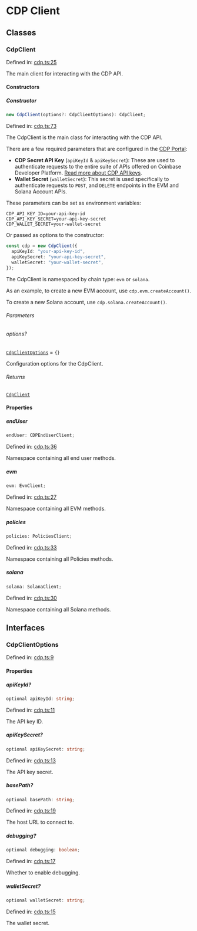 # CDP Client

## Classes

### CdpClient

Defined in: [cdp.ts:25](https://github.com/coinbase/cdp-sdk/blob/8794662b60e721852bfb60801a1d0bb1bb6e4c59/typescript/src/client/cdp.ts#L25)

The main client for interacting with the CDP API.

#### Constructors

##### Constructor

```ts
new CdpClient(options?: CdpClientOptions): CdpClient;
```

Defined in: [cdp.ts:73](https://github.com/coinbase/cdp-sdk/blob/8794662b60e721852bfb60801a1d0bb1bb6e4c59/typescript/src/client/cdp.ts#L73)

The CdpClient is the main class for interacting with the CDP API.

There are a few required parameters that are configured in the [CDP Portal](https://portal.cdp.coinbase.com/projects/api-keys):

* **CDP Secret API Key** (`apiKeyId` & `apiKeySecret`): These are used to authenticate requests to the entire suite of
  APIs offered on Coinbase Developer Platform.
  [Read more about CDP API keys](https://docs.cdp.coinbase.com/get-started/docs/cdp-api-keys).
* **Wallet Secret** (`walletSecret`): This secret is used specifically to authenticate requests to `POST`, and `DELETE`
  endpoints in the EVM and Solana Account APIs.

These parameters can be set as environment variables:

```
CDP_API_KEY_ID=your-api-key-id
CDP_API_KEY_SECRET=your-api-key-secret
CDP_WALLET_SECRET=your-wallet-secret
```

Or passed as options to the constructor:

```typescript
const cdp = new CdpClient({
  apiKeyId: "your-api-key-id",
  apiKeySecret: "your-api-key-secret",
  walletSecret: "your-wallet-secret",
});
```

The CdpClient is namespaced by chain type: `evm` or `solana`.

As an example, to create a new EVM account, use `cdp.evm.createAccount()`.

To create a new Solana account, use `cdp.solana.createAccount()`.

###### Parameters

###### options?

[`CdpClientOptions`](/sdks/cdp-sdks-v2/typescript/client/cdp-client#cdpclientoptions) = `{}`

Configuration options for the CdpClient.

###### Returns

[`CdpClient`](/sdks/cdp-sdks-v2/typescript/client/cdp-client#cdpclient)

#### Properties

##### endUser

```ts
endUser: CDPEndUserClient;
```

Defined in: [cdp.ts:36](https://github.com/coinbase/cdp-sdk/blob/8794662b60e721852bfb60801a1d0bb1bb6e4c59/typescript/src/client/cdp.ts#L36)

Namespace containing all end user methods.

##### evm

```ts
evm: EvmClient;
```

Defined in: [cdp.ts:27](https://github.com/coinbase/cdp-sdk/blob/8794662b60e721852bfb60801a1d0bb1bb6e4c59/typescript/src/client/cdp.ts#L27)

Namespace containing all EVM methods.

##### policies

```ts
policies: PoliciesClient;
```

Defined in: [cdp.ts:33](https://github.com/coinbase/cdp-sdk/blob/8794662b60e721852bfb60801a1d0bb1bb6e4c59/typescript/src/client/cdp.ts#L33)

Namespace containing all Policies methods.

##### solana

```ts
solana: SolanaClient;
```

Defined in: [cdp.ts:30](https://github.com/coinbase/cdp-sdk/blob/8794662b60e721852bfb60801a1d0bb1bb6e4c59/typescript/src/client/cdp.ts#L30)

Namespace containing all Solana methods.

## Interfaces

### CdpClientOptions

Defined in: [cdp.ts:9](https://github.com/coinbase/cdp-sdk/blob/8794662b60e721852bfb60801a1d0bb1bb6e4c59/typescript/src/client/cdp.ts#L9)

#### Properties

##### apiKeyId?

```ts
optional apiKeyId: string;
```

Defined in: [cdp.ts:11](https://github.com/coinbase/cdp-sdk/blob/8794662b60e721852bfb60801a1d0bb1bb6e4c59/typescript/src/client/cdp.ts#L11)

The API key ID.

##### apiKeySecret?

```ts
optional apiKeySecret: string;
```

Defined in: [cdp.ts:13](https://github.com/coinbase/cdp-sdk/blob/8794662b60e721852bfb60801a1d0bb1bb6e4c59/typescript/src/client/cdp.ts#L13)

The API key secret.

##### basePath?

```ts
optional basePath: string;
```

Defined in: [cdp.ts:19](https://github.com/coinbase/cdp-sdk/blob/8794662b60e721852bfb60801a1d0bb1bb6e4c59/typescript/src/client/cdp.ts#L19)

The host URL to connect to.

##### debugging?

```ts
optional debugging: boolean;
```

Defined in: [cdp.ts:17](https://github.com/coinbase/cdp-sdk/blob/8794662b60e721852bfb60801a1d0bb1bb6e4c59/typescript/src/client/cdp.ts#L17)

Whether to enable debugging.

##### walletSecret?

```ts
optional walletSecret: string;
```

Defined in: [cdp.ts:15](https://github.com/coinbase/cdp-sdk/blob/8794662b60e721852bfb60801a1d0bb1bb6e4c59/typescript/src/client/cdp.ts#L15)

The wallet secret.
